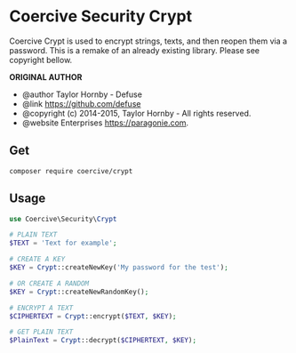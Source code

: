 Coercive Security Crypt
=======================

Coercive Crypt is used to encrypt strings, texts, and then reopen them via a password.
This is a remake of an already existing library.
Please see copyright bellow.


**ORIGINAL AUTHOR**
- @author      Taylor Hornby - Defuse
- @link        https://github.com/defuse
- @copyright   (c) 2014-2015, Taylor Hornby - All rights reserved.
- @website     Enterprises <https://paragonie.com>.


Get
---
```
composer require coercive/crypt
```

Usage
-----
```php
use Coercive\Security\Crypt

# PLAIN TEXT
$TEXT = 'Text for example';

# CREATE A KEY
$KEY = Crypt::createNewKey('My password for the test');

# OR CREATE A RANDOM
$KEY = Crypt::createNewRandomKey();

# ENCRYPT A TEXT
$CIPHERTEXT = Crypt::encrypt($TEXT, $KEY);

# GET PLAIN TEXT
$PlainText = Crypt::decrypt($CIPHERTEXT, $KEY);

```
